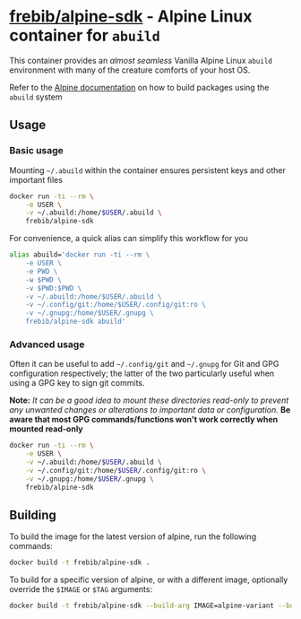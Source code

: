 [hub]: https://hub.docker.com/frebib/alpine-abuild
[abuild-docs]: https://wiki.alpinelinux.org/wiki/Creating_an_Alpine_package

# [frebib/alpine-sdk][hub] - Alpine Linux container for `abuild`

This container provides an _almost seamless_ Vanilla Alpine Linux `abuild` environment with many of the creature comforts of your host OS.

Refer to the [Alpine documentation][abuild-docs] on how to build packages using the `abuild` system

## Usage
### Basic usage

Mounting `~/.abuild` within the container ensures persistent keys and other important files

```bash
docker run -ti --rm \
    -e USER \
    -v ~/.abuild:/home/$USER/.abuild \
    frebib/alpine-sdk
```

For convenience, a quick alias can simplify this workflow for you

```bash
alias abuild='docker run -ti --rm \
    -e USER \
    -e PWD \
    -w $PWD \
    -v $PWD:$PWD \
    -v ~/.abuild:/home/$USER/.abuild \
    -v ~/.config/git:/home/$USER/.config/git:ro \
    -v ~/.gnupg:/home/$USER/.gnupg \
    frebib/alpine-sdk abuild'
```

### Advanced usage

Often it can be useful to add `~/.config/git` and `~/.gnupg` for Git and GPG configuration respectively; the latter of the two particularly useful when using a GPG key to sign git commits.

**Note:** _It can be a good idea to mount these directories read-only to prevent any unwanted changes or alterations to important data or configuration._
**Be aware that most GPG commands/functions won't work correctly when mounted read-only**

```bash
docker run -ti --rm \
    -e USER \
    -v ~/.abuild:/home/$USER/.abuild \
    -v ~/.config/git:/home/$USER/.config/git:ro \
    -v ~/.gnupg:/home/$USER/.gnupg \
    frebib/alpine-sdk
```

## Building

To build the image for the latest version of alpine, run the following commands:

```bash
docker build -t frebib/alpine-sdk .
```

To build for a specific version of alpine, or with a different image, optionally override the `$IMAGE` or `$TAG` arguments:

```bash
docker build -t frebib/alpine-sdk --build-arg IMAGE=alpine-variant --build-arg TAG=3.5 .
```
